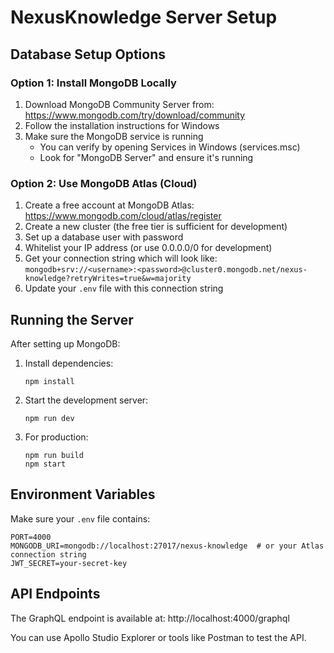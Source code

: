 # NexusKnowledge Server Setup

## Database Setup Options

### Option 1: Install MongoDB Locally

1. Download MongoDB Community Server from: https://www.mongodb.com/try/download/community
2. Follow the installation instructions for Windows
3. Make sure the MongoDB service is running
   - You can verify by opening Services in Windows (services.msc)
   - Look for "MongoDB Server" and ensure it's running

### Option 2: Use MongoDB Atlas (Cloud)

1. Create a free account at MongoDB Atlas: https://www.mongodb.com/cloud/atlas/register
2. Create a new cluster (the free tier is sufficient for development)
3. Set up a database user with password
4. Whitelist your IP address (or use 0.0.0.0/0 for development)
5. Get your connection string which will look like:
   `mongodb+srv://<username>:<password>@cluster0.mongodb.net/nexus-knowledge?retryWrites=true&w=majority`
6. Update your `.env` file with this connection string

## Running the Server

After setting up MongoDB:

1. Install dependencies:
   ```
   npm install
   ```

2. Start the development server:
   ```
   npm run dev
   ```

3. For production:
   ```
   npm run build
   npm start
   ```

## Environment Variables

Make sure your `.env` file contains:

```
PORT=4000
MONGODB_URI=mongodb://localhost:27017/nexus-knowledge  # or your Atlas connection string
JWT_SECRET=your-secret-key
```

## API Endpoints

The GraphQL endpoint is available at: http://localhost:4000/graphql

You can use Apollo Studio Explorer or tools like Postman to test the API.
